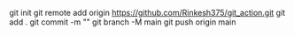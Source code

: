 git init 
git remote add origin https://github.com/Rinkesh375/git_action.git
git add .
git commit -m ""
git branch -M main
git push origin main